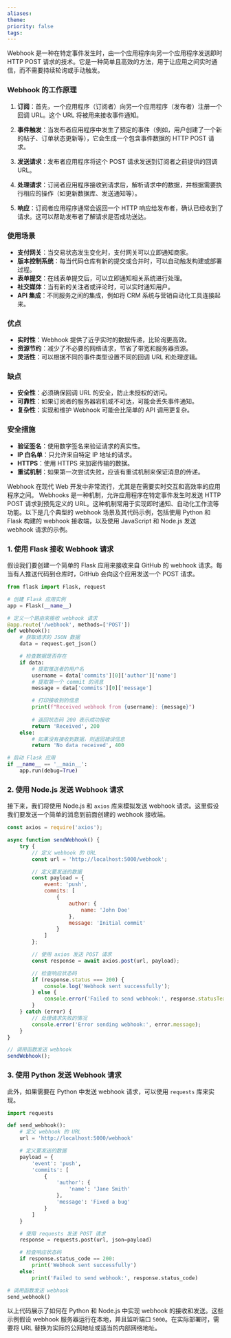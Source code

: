 ```yaml
---
aliases: 
theme: 
priority: false
tags:
---
```

Webhook 是一种在特定事件发生时，由一个应用程序向另一个应用程序发送即时 HTTP POST 请求的技术。它是一种简单且高效的方法，用于让应用之间实时通信，而不需要持续轮询或手动触发。

### Webhook 的工作原理

1. **订阅**：首先，一个应用程序（订阅者）向另一个应用程序（发布者）注册一个回调 URL。这个 URL 将被用来接收事件通知。

2. **事件触发**：当发布者应用程序中发生了预定的事件（例如，用户创建了一个新的帖子、订单状态更新等），它会生成一个包含事件数据的 HTTP POST 请求。

3. **发送请求**：发布者应用程序将这个 POST 请求发送到订阅者之前提供的回调 URL。

4. **处理请求**：订阅者应用程序接收到请求后，解析请求中的数据，并根据需要执行相应的操作（如更新数据库、发送通知等）。

5. **响应**：订阅者应用程序通常会返回一个 HTTP 响应给发布者，确认已经收到了请求。这可以帮助发布者了解请求是否成功送达。

### 使用场景

- **支付网关**：当交易状态发生变化时，支付网关可以立即通知商家。
- **版本控制系统**：每当代码仓库有新的提交或合并时，可以自动触发构建或部署过程。
- **表单提交**：在线表单提交后，可以立即通知相关系统进行处理。
- **社交媒体**：当有新的关注者或评论时，可以实时通知用户。
- **API 集成**：不同服务之间的集成，例如将 CRM 系统与营销自动化工具连接起来。

### 优点

- **实时性**：Webhook 提供了近乎实时的数据传递，比轮询更高效。
- **资源节约**：减少了不必要的网络请求，节省了带宽和服务器资源。
- **灵活性**：可以根据不同的事件类型设置不同的回调 URL 和处理逻辑。

### 缺点

- **安全性**：必须确保回调 URL 的安全，防止未授权的访问。
- **可靠性**：如果订阅者的服务器宕机或不可达，可能会丢失事件通知。
- **复杂性**：实现和维护 Webhook 可能会比简单的 API 调用更复杂。

### 安全措施

- **验证签名**：使用数字签名来验证请求的真实性。
- **IP 白名单**：只允许来自特定 IP 地址的请求。
- **HTTPS**：使用 HTTPS 来加密传输的数据。
- **重试机制**：如果第一次尝试失败，应该有重试机制来保证消息的传递。

Webhook 在现代 Web 开发中非常流行，尤其是在需要实时交互和高效率的应用程序之间。
Webhooks 是一种机制，允许应用程序在特定事件发生时发送 HTTP POST 请求到预先定义的 URL。这种机制常用于实现即时通知、自动化工作流等功能。以下是几个典型的 webhook 场景及其代码示例，包括使用 Python 和 Flask 构建的 webhook 接收端，以及使用 JavaScript 和 Node.js 发送 webhook 请求的示例。

### 1. 使用 Flask 接收 Webhook 请求

假设我们要创建一个简单的 Flask 应用来接收来自 GitHub 的 webhook 请求。每当有人推送代码到仓库时，GitHub 会向这个应用发送一个 POST 请求。

```python
from flask import Flask, request

# 创建 Flask 应用实例
app = Flask(__name__)

# 定义一个路由来接收 webhook 请求
@app.route('/webhook', methods=['POST'])
def webhook():
    # 获取请求的 JSON 数据
    data = request.get_json()

    # 检查数据是否存在
    if data:
        # 提取推送者的用户名
        username = data['commits'][0]['author']['name']
        # 提取第一个 commit 的消息
        message = data['commits'][0]['message']

        # 打印接收到的信息
        print(f"Received webhook from {username}: {message}")
        
        # 返回状态码 200 表示成功接收
        return 'Received', 200
    else:
        # 如果没有接收到数据，则返回错误信息
        return 'No data received', 400

# 启动 Flask 应用
if __name__ == '__main__':
    app.run(debug=True)
```

### 2. 使用 Node.js 发送 Webhook 请求

接下来，我们将使用 Node.js 和 `axios` 库来模拟发送 webhook 请求。这里假设我们要发送一个简单的消息到前面创建的 webhook 接收端。

```javascript
const axios = require('axios');

async function sendWebhook() {
    try {
        // 定义 webhook 的 URL
        const url = 'http://localhost:5000/webhook';

        // 定义要发送的数据
        const payload = {
            event: 'push',
            commits: [
                {
                    author: {
                        name: 'John Doe'
                    },
                    message: 'Initial commit'
                }
            ]
        };

        // 使用 axios 发送 POST 请求
        const response = await axios.post(url, payload);

        // 检查响应状态码
        if (response.status === 200) {
            console.log('Webhook sent successfully');
        } else {
            console.error('Failed to send webhook:', response.statusText);
        }
    } catch (error) {
        // 处理请求失败的情况
        console.error('Error sending webhook:', error.message);
    }
}

// 调用函数发送 webhook
sendWebhook();
```

### 3. 使用 Python 发送 Webhook 请求

此外，如果需要在 Python 中发送 webhook 请求，可以使用 `requests` 库来实现。

```python
import requests

def send_webhook():
    # 定义 webhook 的 URL
    url = 'http://localhost:5000/webhook'

    # 定义要发送的数据
    payload = {
        'event': 'push',
        'commits': [
            {
                'author': {
                    'name': 'Jane Smith'
                },
                'message': 'Fixed a bug'
            }
        ]
    }

    # 使用 requests 发送 POST 请求
    response = requests.post(url, json=payload)

    # 检查响应状态码
    if response.status_code == 200:
        print('Webhook sent successfully')
    else:
        print('Failed to send webhook:', response.status_code)

# 调用函数发送 webhook
send_webhook()
```

以上代码展示了如何在 Python 和 Node.js 中实现 webhook 的接收和发送。这些示例假设 webhook 服务器运行在本地，并且监听端口 `5000`。在实际部署时，需要将 URL 替换为实际的公网地址或适当的内部网络地址。